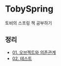 # TobySpring
토비의 스프링 책 공부하기

## 정리
- [01. 오브젝트와 의존관계](https://developerbee.tistory.com/145)
- [02. 테스트](https://developerbee.tistory.com/149)
